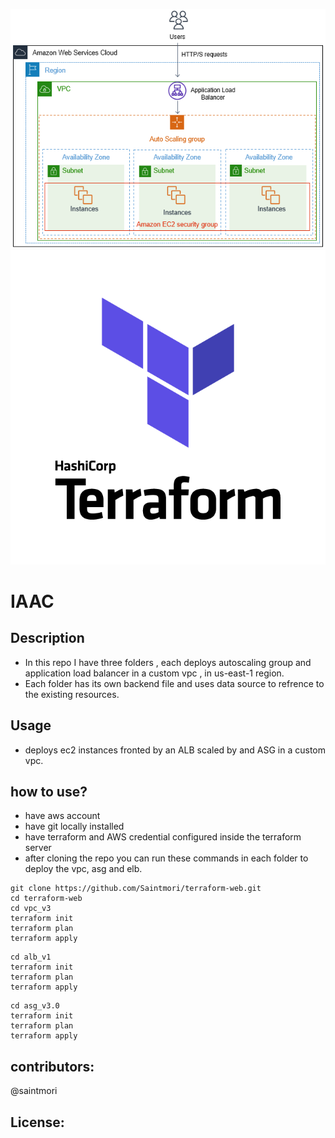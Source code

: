 ![](asg_elb_vpc.png)
![](terraform.png)
# IAAC 
## Description
- In this repo I have three folders , each deploys autoscaling group and application load balancer in a custom vpc , in us-east-1 region.
- Each folder has its own backend file and uses data source to refrence to the existing resources.

## Usage
- deploys ec2 instances fronted by an ALB scaled by and ASG in a custom vpc.

## how to use?
- have aws account
- have git locally installed
- have terraform and AWS credential configured inside the terraform server
- after cloning the repo you can run these commands in each folder to deploy the vpc, asg and elb.
```
git clone https://github.com/Saintmori/terraform-web.git
cd terraform-web
cd vpc_v3
terraform init
terraform plan
terraform apply
```
```
cd alb_v1
terraform init
terraform plan
terraform apply
```
```
cd asg_v3.0
terraform init
terraform plan
terraform apply
```
## contributors:
@saintmori
## License:
